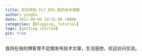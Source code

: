 ```yaml
---
title: 欢迎来到 FLY_DEV,我的技术博客
author: yinghu 
date: 2017-09-09 20:55:00 +0800
categories: [Blogging, Tutorial]
tags: [getting started]
pin: true
---
```



我将在我的博客里不定期发布技术文章，生活感想，欢迎访问交流。